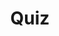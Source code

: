 ---
title: "Quiz"
pass_percentage: 70
type: "test"
questions:
  - id: "q1"
    text: "Which namespace should the Dapr control plane be deployed in?"
    type: "single-answer"
    marks: 2
    options:
      - id: "a"
        text: "default"
      - id: "b"
        text: "dapr-system"
        is_correct: true
      - id: "c"
        text: "kube-system"
      - id: "d"
        text: "dapr-public"
  - id: "q2"
    text: "Which components are part of the Dapr control plane?"
    type: "multiple-answers"
    marks: 2
    options:
      - id: "a"
        text: "Dapr Sidecar Injector"
        is_correct: true
      - id: "b"
        text: "Dapr Placement Service"
        is_correct: true
      - id: "c"
        text: "Nginx Controller"
      - id: "d"
        text: "Istio Sidecar Proxy"
  - id: "q3"
    text: "What numeric identifier defines service endpoints?"
    type: "short_answer" 
    marks: 2
    correct_answer: "Port" 
---